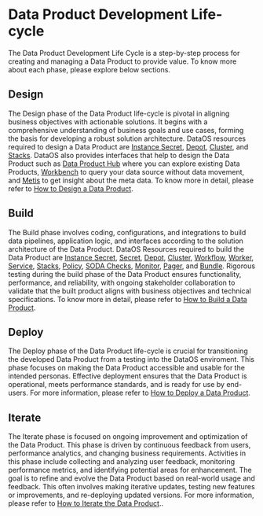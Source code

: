 # Data Product Development Life-cycle

The Data Product Development Life Cycle is a step-by-step process for creating and managing a Data Product to provide value. 
To know more about each phase, please explore below sections.

## Design

The Design phase of the Data Product life-cycle is pivotal in aligning business objectives with actionable solutions. It begins with a comprehensive understanding of business goals and use cases, forming the basis for developing a robust solution architecture. DataOS resources required to design a Data Product are [Instance Secret](/resources/instance_secret/), [Depot](/resources/depot/), [Cluster](/resources/cluster/), and [Stacks](/resources/stacks/). DataOS also provides interfaces that help to design the Data Product such as [Data Product Hub](/interfaces/data_product_hub) where you can explore existing Data Products, [Workbench](/interfaces/workbench/) to query your data source without data movement, and [Metis](/interfaces/metis) to get insight about the meta data. To know more in detail, please refer to  [How to Design a Data Product](/products/data_product/how_to_guides/design/).

## Build

The Build phase involves coding, configurations, and integrations to build data pipelines, application logic, and interfaces according to the solution architecture of the Data Product. DataOS Resources required to build the Data Product are [Instance Secret](/resources/instance_secret/), [Secret](/resources/secret/), [Depot](/resources/depot/), [Cluster](/resources/cluster/), [Workflow](/resources/workflow/), [Worker](/resources/cluster/), [Service](/resources/service/), [Stacks](/resources/stack/), [Policy](/resources/policy/), [SODA Checks](/resources/stacks/soda/), [Monitor](/resources/monitor/), [Pager](/resources/pager/), and [Bundle](/resources/bundle/). Rigorous testing during the build phase of the Data Product ensures functionality, performance, and reliability, with ongoing stakeholder collaboration to validate that the built product aligns with business objectives and technical specifications. To know more in detail, please refer to [How to Build a Data Product](/products/data_product/how_to_guides/build/).

## Deploy
The Deploy phase of the Data Product life-cycle is crucial for transitioning the developed Data Product from a testing into the DataOS enviroment. This phase focuses on making the Data Product accessible and usable for the intended personas. Effective deployment ensures that the Data Product is operational, meets performance standards, and is ready for use by end-users. For more information, please refer to [How to Deploy a Data Product](/products/data_product/how_to_guides/deploy/).


## Iterate
The Iterate phase is focused on ongoing improvement and optimization of the Data Product. This phase is driven by continuous feedback from users, performance analytics, and changing business requirements. Activities in this phase include collecting and analyzing user feedback, monitoring performance metrics, and identifying potential areas for enhancement. The goal is to refine and evolve the Data Product based on real-world usage and feedback. This often involves making iterative updates, testing new features or improvements, and re-deploying updated versions. For more information, please refer to [How to Iterate the Data Product](/products/data_product/how_to_guides/iterate/)..
